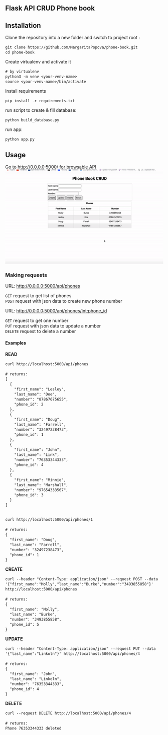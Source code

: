 Flask API CRUD Phone book
-----

Installation
--

Clone the repository into a new folder and switch to project root :   
```
git clone https://github.com/MargaritaPopova/phone-book.git
cd phone-book
```

Create virtualenv and activate it
```
# by virtualenv
python3 -m venv <your-venv-name>
source <your-venv-name>/bin/activate
```

Install requirements
```
pip install -r requirements.txt
```

run script to create & fill database:
``` 
python build_database.py
```

run app:
```
python app.py
```

Usage
---
Go to http://0.0.0.0:5000/ for browsable API
![](static/ezgif-4-c0a3c98fa933.gif)

### Making requests


URL: http://0.0.0.0:5000/api/phones  


```GET``` request to get list of phones   
```POST``` request with json data to create new phone number

URL: http://0.0.0.0:5000/api/phones/<int:phone_id>  


```GET``` request to get one number  
```PUT``` request with json data to update a number  
```DELETE``` request to delete a number

#### Examples

**READ**  
```
curl http://localhost:5000/api/phones

# returns:
[
  {
    "first_name": "Lesley",
    "last_name": "Doe",
    "number": "87867675655",
    "phone_id": 2
  },
  {
    "first_name": "Doug",
    "last_name": "Farrell",
    "number": "32497238473",
    "phone_id": 1
  },
  {
    "first_name": "John",
    "last_name": "Link",
    "number": "76353344333",
    "phone_id": 4
  },
  {
    "first_name": "Minnie",
    "last_name": "Marshall",
    "number": "97654333567",
    "phone_id": 3
  }
]


```  
```
curl http://localhost:5000/api/phones/1

# returns:
{
  "first_name": "Doug",
  "last_name": "Farrell",
  "number": "32497238473",
  "phone_id": 1
}

```

**CREATE**  
```
curl --header "Content-Type: application/json" --request POST --data '{"first_name":"Molly","last_name":"Burke","number":"3493855858"}' http://localhost:5000/api/phones

# returns:
{
  "first_name": "Molly",
  "last_name": "Burke",
  "number": "3493855858",
  "phone_id": 5
}

```   

**UPDATE**  
```
curl --header "Content-Type: application/json" --request PUT --data '{"last_name":"Linkoln"}' http://localhost:5000/api/phones/4

# returns:
{
  "first_name": "John",
  "last_name": "Linkoln",
  "number": "76353344333",
  "phone_id": 4
}

```

**DELETE**  
```
curl --request DELETE http://localhost:5000/api/phones/4

# returns:
Phone 76353344333 deleted
```

